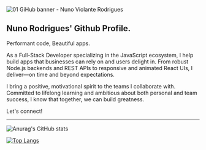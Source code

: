 
![01 GiHub banner - Nuno Violante Rodrigues](https://github.com/user-attachments/assets/b2797e6c-6f0e-4465-ab30-cd6907749a5f)

## Nuno Rodrigues' Github Profile. 
Performant code, Beautiful apps.

As a Full-Stack Developer specializing in the JavaScript ecosystem, I help build apps that businesses can rely on and users delight in. From robust Node.js backends and REST APIs to responsive and animated React UIs, I deliver—on time and beyond expectations.

I bring a positive, motivational spirit to the teams I collaborate with. Committed to lifelong learning and ambitious about both personal and team success, I know that together, we can build greatness.

Let's connect!

---

![Anurag's GitHub stats](https://github-readme-stats.vercel.app/api?username=NVR-2023&show_icons=true&theme=transparent)

[![Top Langs](https://github-readme-stats.vercel.app/api/top-langs/?username=NVR-2023&layout=donut)](https://github.com/anuraghazra/github-readme-stats)
